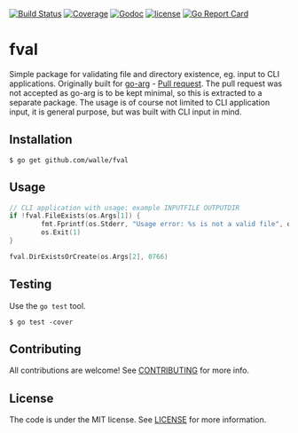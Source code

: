 [![Build Status](https://img.shields.io/travis/walle/fval.svg?style=flat)](https://travis-ci.org/walle/fval)
[![Coverage](https://img.shields.io/codecov/c/github/walle/fval.svg?style=flat)](https://codecov.io/github/walle/fval)
[![Godoc](http://img.shields.io/badge/godoc-reference-blue.svg?style=flat)](https://godoc.org/github.com/walle/fval)
[![license](http://img.shields.io/badge/license-MIT-red.svg?style=flat)](https://raw.githubusercontent.com/walle/fval/master/LICENSE)
[![Go Report Card](http://goreportcard.com/badge/walle/fval?t=3)](http:/goreportcard.com/report/walle/fval)

# fval

Simple package for validating file and directory existence, eg. input to CLI applications.
Originally built for [go-arg](https://github.com/alexflint/go-arg) - [Pull
request](https://github.com/alexflint/go-arg/pull/17). The pull request was
not accepted as go-arg is to be kept minimal, so this is extracted to a
separate package.
The usage is of course not limited to CLI application input, it is general
purpose, but was built with CLI input in mind.

## Installation

```shell
$ go get github.com/walle/fval
```

## Usage
```go
// CLI application with usage: example INPUTFILE OUTPUTDIR
if !fval.FileExists(os.Args[1]) {
        fmt.Fprintf(os.Stderr, "Usage error: %s is not a valid file", os.Args[1])
        os.Exit(1)
}

fval.DirExistsOrCreate(os.Args[2], 0766)
```

## Testing

Use the `go test` tool.

```shell
$ go test -cover
```

## Contributing

All contributions are welcome! See [CONTRIBUTING](CONTRIBUTING.md) for more
info.

## License

The code is under the MIT license. See [LICENSE](LICENSE) for more
information.
